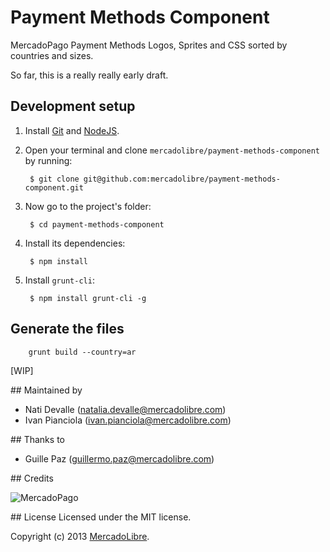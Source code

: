 Payment Methods Component
=====================================

MercadoPago Payment Methods Logos, Sprites and CSS sorted by countries and sizes.

So far, this is a really really early draft. 

## Development setup

1. Install [Git](http://git-scm.com/) and [NodeJS](http://nodejs.org/).

2. Open your terminal and clone `mercadolibre/payment-methods-component` by running:

        $ git clone git@github.com:mercadolibre/payment-methods-component.git

3. Now go to the project's folder:

        $ cd payment-methods-component

4. Install its dependencies:

        $ npm install

5. Install `grunt-cli`:

        $ npm install grunt-cli -g

## Generate the files

        grunt build --country=ar

[WIP]


## Maintained by

- Nati Devalle (natalia.devalle@mercadolibre.com)
- Ivan Pianciola (ivan.pianciola@mercadolibre.com)

## Thanks to

- Guille Paz (guillermo.paz@mercadolibre.com)

## Credits

![MercadoPago](https://a248.e.akamai.net/secure.mlstatic.com/components/resources/mp/css/assets/desktop-logo-mercadopago.png)

## License
Licensed under the MIT license.

Copyright (c) 2013 [MercadoLibre](http://github.com/mercadolibre).


